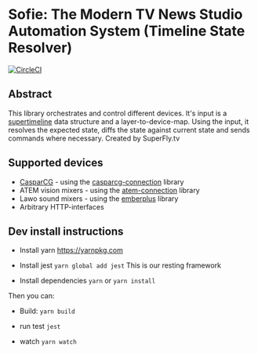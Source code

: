 
# Sofie: The Modern TV News Studio Automation System (Timeline State Resolver)

[![CircleCI](https://circleci.com/gh/nrkno/tv-automation-state-timeline-resolver.svg?style=svg)](https://circleci.com/gh/nrkno/tv-automation-state-timeline-resolver)

## Abstract
This library orchestrates and control different devices.
It's input is a [supertimeline](https://github.com/SuperFlyTV/supertimeline) data structure and a layer-to-device-map.
Using the input, it resolves the expected state, diffs the state against current state and sends commands where necessary. Created by SuperFly.tv

## Supported devices
* [CasparCG](http://casparcg.com/) - using the [casparcg-connection](https://github.com/SuperFlyTV/casparcg-connection) library
* ATEM vision mixers - using the [atem-connection](https://github.com/nrkno/tv-automation-atem-connection) library
* Lawo sound mixers - using the [emberplus](https://github.com/nrkno/tv-automation-emberplus-connection) library
* Arbitrary HTTP-interfaces

## Dev install instructions

* Install yarn
	https://yarnpkg.com

* Install jest
	`yarn global add jest`
	This is our resting framework

* Install dependencies
	`yarn`
	or
	`yarn install`

Then you can:

* Build:
	`yarn build`

* run test
	`jest`

* watch
	`yarn watch`
